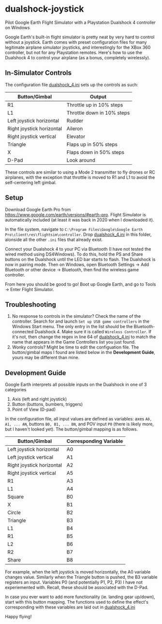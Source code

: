 # dualshock-joystick
Pilot Google Earth Flight Simulator with a Playstation Dualshock 4 controller on Windows

Google Earth's built-in flight simulator is pretty neat by very hard to control without a joystick. Earth comes with preset configuration files for many legitimate airplane simulator joysticks, and interestingly for the XBox 360 controller, but not for any Playstation remotes. Here's how to use the Dualshock 4 to control your airplane (as a bonus, completely wirelessly).

## In-Simulator Controls

The configuration file [dualshock_4.ini](https://github.com/ofarrelle/dualshock-joystick/blob/master/dualshock_4.ini) sets up the controls as such:

Button/Gimbal             | Output                     |
|---------------------------|----------------------------|
| R1                        | Throttle up in 10% steps   |
| L1                        | Throttle down in 10% steps |
| Left joystick horizontal  | Rudder                     |
| Right joystick horizontal | Aileron                    |
| Right joystick vertical   | Elevator                   |
| Triangle                  | Flaps up in 50% steps      |
| X                         | Flaps down in 50% steps    |
| D-Pad                     | Look around                |

These controls are similar to using a Mode 2 transmitter to fly drones or RC airplanes, with the exception that throttle is moved to R1 and L1 to avoid the self-centering left gimbal.

## Setup

Download Google Earth Pro from https://www.google.com/earth/versions/#earth-pro. Flight Simulator is automatically included (at least it was back in 2020 when I downloaded it).

In the file system, navigate to `C:\Program Files\Google\Google Earth Pro\client\res\flightsim\controller`. Drop [dualshock_4.ini](https://github.com/ofarrelle/dualshock-joystick/blob/master/dualshock_4.ini) in this folder, alonside all the other `.ini` files that already exist.

Connect your Dualshock 4 to your PC via Bluetooth (I have not tested the wired method using DS4Windows). To do this, hold the PS and Share buttons on the Dualshock until the LED bar starts to flash. The Dualshock is now in pairing mode. Then on Windows, open Bluetooth Settings -> Add Bluetooth or other device -> Bluetooth, then find the wireless game controller.

From here you should be good to go! Boot up Google Earth, and go to Tools -> Enter Flight Simulator.

## Troubleshooting

1. No response to controls in the simulator? Check the name of the controller. Search for and launch `Set up USB game controllers` in the Windows Start menu. The only entry in the list should be the Bluetooth-connected Dualshock 4. Make sure it is called `Wireless Controller`. If it's not, then change the regex in line 64 of [dualshock_4.ini](https://github.com/ofarrelle/dualshock-joystick/blob/master/dualshock_4.ini) to match the name that appears in the Game Controllers list you just found.
2.  Wonky controls? Might be time to edit the configuation file. The button/gimbal maps I found are listed below in the **Development Guide**, yours may be different than mine.

## Development Guide

Google Earth interprets all possible inputs on the Dualshock in one of 3 categories

1. Axis (left and right joystick)
2. Button (buttons, bumbers, triggers)
3. Point of View (D-pad)

In the configuration file, all input values are defined as variables: axes `A0, A1, ... AN`, buttons `B0, B1, ... BN`, and POV input `P0` (there is likely more, but I haven't looked yet). The button/gimbal mapping is as follows.

| Button/Gimbal             | Corresponding Variable |
|---------------------------|------------------------|
| Left joystick horizontal  | A0                     |
| Left joystick vertical    | A1                     |
| Right joystick horizontal | A2                     |
| Right joystick vertical   | A5                     |
| R1                        | A3                     |
| L1                        | A4                     |
| Square                    | B0                     |
| X                         | B1                     |
| Circle                    | B2                     |
| Triangle                  | B3                     |
| L1                        | B4                     |
| R1                        | B5                     |
| L2                        | B6                     |
| R2                        | B7                     |
| Share                     | B8                     |

For example, when the left joystick is moved horizontally, the A0 variable changes value. Similarly when the Triangle button is pushed, the B3 variable registers an input. Variables P0 (and potentially P1, P2, P3) I have not experiemented with. Recall, these should be associated with the D-Pad.

In case you ever want to add more functionality (ie. landing gear up/down), start with this button mapping. The functions used to define the effect's corresponding with these variables are laid out in [dualshock_4.ini](https://github.com/ofarrelle/dualshock-joystick/blob/master/dualshock_4.ini)

Happy flying!
